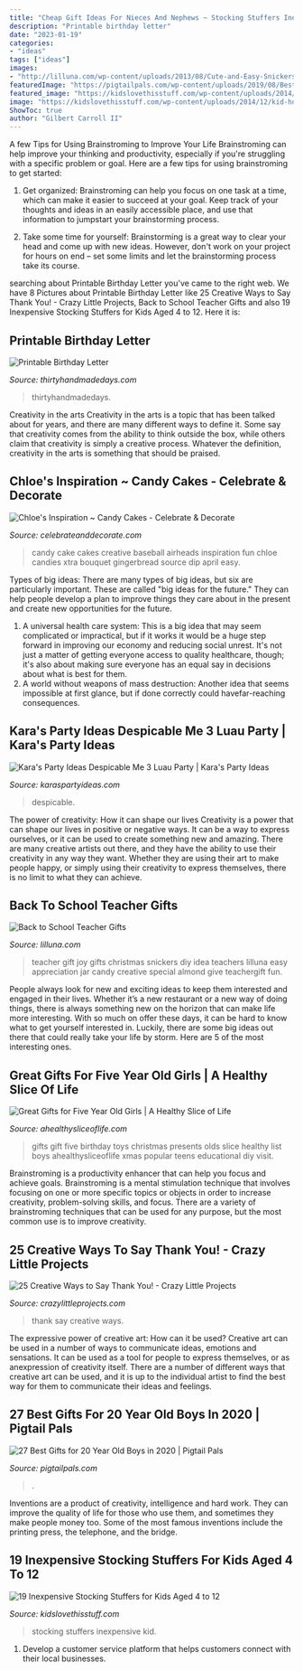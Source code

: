```yaml
---
title: "Cheap Gift Ideas For Nieces And Nephews ~ Stocking Stuffers Inexpensive Kid"
description: "Printable birthday letter"
date: "2023-01-19"
categories:
- "ideas"
tags: ["ideas"]
images:
- "http://lilluna.com/wp-content/uploads/2013/08/Cute-and-Easy-Snickers-and-Joy-Teacher-Gift-on-lilluna.com-teachergift.jpg"
featuredImage: "https://pigtailpals.com/wp-content/uploads/2019/08/Best-Gifts-for-20-Year-Old-Boys.jpg"
featured_image: "https://kidslovethisstuff.com/wp-content/uploads/2014/12/kid-holding-a-stocking-FP3.jpg"
image: "https://kidslovethisstuff.com/wp-content/uploads/2014/12/kid-holding-a-stocking-FP3.jpg"
ShowToc: true
author: "Gilbert Carroll II"
---
```



A few Tips for Using Brainstroming to Improve Your Life
Brainstroming can help improve your thinking and productivity, especially if you're struggling with a specific problem or goal. Here are a few tips for using brainstroming to get started: 
1. Get organized: Brainstroming can help you focus on one task at a time, which can make it easier to succeed at your goal. Keep track of your thoughts and ideas in an easily accessible place, and use that information to jumpstart your brainstorming process. 

2. Take some time for yourself: Brainstorming is a great way to clear your head and come up with new ideas. However, don't work on your project for hours on end – set some limits and let the brainstorming process take its course. 


	

		
searching about Printable Birthday Letter you've came to the right web. We have 8 Pictures about Printable Birthday Letter like 25 Creative Ways to Say Thank You! - Crazy Little Projects, Back to School Teacher Gifts and also 19 Inexpensive Stocking Stuffers for Kids Aged 4 to 12. Here it is:
		
    
## Printable Birthday Letter

<img loading=lazy src="https://www.thirtyhandmadedays.com/wp-content/uploads/2014/05/printablebirthdayletterfinal.png" onerror="this.onerror=null;this.src='https://tse3.mm.bing.net/th?id=OIP.LYQAq3TWH-vjW11EZwTC1QHaKm&amp;pid=15.1';" alt="Printable Birthday Letter">

_Source: thirtyhandmadedays.com_

>thirtyhandmadedays. 

	

Creativity in the arts
Creativity in the arts is a topic that has been talked about for years, and there are many different ways to define it. Some say that creativity comes from the ability to think outside the box, while others claim that creativity is simply a creative process. Whatever the definition, creativity in the arts is something that should be praised.

    
## Chloe&#039;s Inspiration ~ Candy Cakes - Celebrate &amp; Decorate

<img loading=lazy src="http://celebrateanddecorate.com/wp-content/uploads/2012/12/Candy-Cake-824x1024.jpg" onerror="this.onerror=null;this.src='https://tse2.mm.bing.net/th?id=OIP.fGJkMstQPCzUxkSpl-quEQHaJN&amp;pid=15.1';" alt="Chloe&#039;s Inspiration ~ Candy Cakes - Celebrate &amp; Decorate">

_Source: celebrateanddecorate.com_

>candy cake cakes creative baseball airheads inspiration fun chloe candies xtra bouquet gingerbread source dip april easy. 

	

Types of big ideas:
There are many types of big ideas, but six are particularly important. These are called "big ideas for the future." They can help people develop a plan to improve things they care about in the present and create new opportunities for the future.
1. A universal health care system: This is a big idea that may seem complicated or impractical, but if it works it would be a huge step forward in improving our economy and reducing social unrest. It's not just a matter of getting everyone access to quality healthcare, though; it's also about making sure everyone has an equal say in decisions about what is best for them.
2. A world without weapons of mass destruction: Another idea that seems impossible at first glance, but if done correctly could havefar-reaching consequences.

    
## Kara&#039;s Party Ideas Despicable Me 3 Luau Party | Kara&#039;s Party Ideas

<img loading=lazy src="https://karaspartyideas.com/wp-content/uploads/2017/07/Despicable-Me-3-Luau-Party-via-Karas-Party-Ideas-KarasPartyIdeas.com26-683x1024.jpg" onerror="this.onerror=null;this.src='https://tse4.mm.bing.net/th?id=OIP.ecLDeaRVThfaaTpc7_hU-gHaLG&amp;pid=15.1';" alt="Kara&#039;s Party Ideas Despicable Me 3 Luau Party | Kara&#039;s Party Ideas">

_Source: karaspartyideas.com_

>despicable. 

	

The power of creativity: How it can shape our lives
Creativity is a power that can shape our lives in positive or negative ways. It can be a way to express ourselves, or it can be used to create something new and amazing. There are many creative artists out there, and they have the ability to use their creativity in any way they want. Whether they are using their art to make people happy, or simply using their creativity to express themselves, there is no limit to what they can achieve.

    
## Back To School Teacher Gifts

<img loading=lazy src="http://lilluna.com/wp-content/uploads/2013/08/Cute-and-Easy-Snickers-and-Joy-Teacher-Gift-on-lilluna.com-teachergift.jpg" onerror="this.onerror=null;this.src='https://tse2.mm.bing.net/th?id=OIP.zXdajaIYpyVhmtJqYScEogHaLH&amp;pid=15.1';" alt="Back to School Teacher Gifts">

_Source: lilluna.com_

>teacher gift joy gifts christmas snickers diy idea teachers lilluna easy appreciation jar candy creative special almond give teachergift fun. 

	

People always look for new and exciting ideas to keep them interested and engaged in their lives. Whether it’s a new restaurant or a new way of doing things, there is always something new on the horizon that can make life more interesting. With so much on offer these days, it can be hard to know what to get yourself interested in. Luckily, there are some big ideas out there that could really take your life by storm. Here are 5 of the most interesting ones.

    
## Great Gifts For Five Year Old Girls | A Healthy Slice Of Life

<img loading=lazy src="https://www.ahealthysliceoflife.com/wp-content/uploads/2016/11/great-gift-ideas-for-five-year-old-girls-640x863.jpg" onerror="this.onerror=null;this.src='https://tse3.mm.bing.net/th?id=OIP.OkHCKbsXCKU9-qQ5PfsZ8QHaJ_&amp;pid=15.1';" alt="Great Gifts for Five Year Old Girls | A Healthy Slice of Life">

_Source: ahealthysliceoflife.com_

>gifts gift five birthday toys christmas presents olds slice healthy list boys ahealthysliceoflife xmas popular teens educational diy visit. 

	

Brainstroming is a productivity enhancer that can help you focus and achieve goals. Brainstroming is a mental stimulation technique that involves focusing on one or more specific topics or objects in order to increase creativity, problem-solving skills, and focus. There are a variety of brainstroming techniques that can be used for any purpose, but the most common use is to improve creativity.

    
## 25 Creative Ways To Say Thank You! - Crazy Little Projects

<img loading=lazy src="https://crazylittleprojects.com/wp-content/uploads/2015/01/25CreativeWaystoSayThankYou.jpg" onerror="this.onerror=null;this.src='https://tse1.mm.bing.net/th?id=OIP.zbblyE2abNeyfj5PCUWu5gHaWO&amp;pid=15.1';" alt="25 Creative Ways to Say Thank You! - Crazy Little Projects">

_Source: crazylittleprojects.com_

>thank say creative ways. 

	

The expressive power of creative art: How can it be used?
Creative art can be used in a number of ways to communicate ideas, emotions and sensations. It can be used as a tool for people to express themselves, or as anexpression of creativity itself. There are a number of different ways that creative art can be used, and it is up to the individual artist to find the best way for them to communicate their ideas and feelings.

    
## 27 Best Gifts For 20 Year Old Boys In 2020 | Pigtail Pals

<img loading=lazy src="https://pigtailpals.com/wp-content/uploads/2019/08/Best-Gifts-for-20-Year-Old-Boys.jpg" onerror="this.onerror=null;this.src='https://tse3.mm.bing.net/th?id=OIP.Q_R29KlQMBBXCg7aB-iXdwHaMW&amp;pid=15.1';" alt="27 Best Gifts for 20 Year Old Boys in 2020 | Pigtail Pals">

_Source: pigtailpals.com_

>. 

	

Inventions are a product of creativity, intelligence and hard work. They can improve the quality of life for those who use them, and sometimes they make people money too. Some of the most famous inventions include the printing press, the telephone, and the bridge.

    
## 19 Inexpensive Stocking Stuffers For Kids Aged 4 To 12

<img loading=lazy src="https://kidslovethisstuff.com/wp-content/uploads/2014/12/kid-holding-a-stocking-FP3.jpg" onerror="this.onerror=null;this.src='https://tse1.mm.bing.net/th?id=OIP.AaSHJ5lPavJcL-_-nrstvwHaFL&amp;pid=15.1';" alt="19 Inexpensive Stocking Stuffers for Kids Aged 4 to 12">

_Source: kidslovethisstuff.com_

>stocking stuffers inexpensive kid. 

	

1. Develop a customer service platform that helps customers connect with their local businesses.

